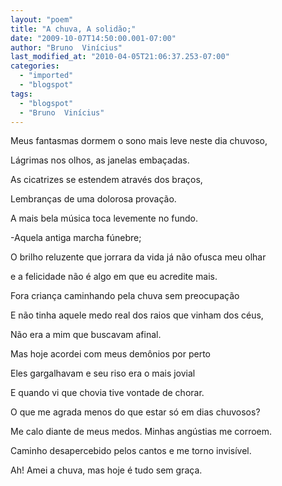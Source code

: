 ```yaml
---
layout: "poem"
title: "A chuva, A solidão;"
date: "2009-10-07T14:50:00.001-07:00"
author: "Bruno  Vinícius"
last_modified_at: "2010-04-05T21:06:37.253-07:00"
categories:
  - "imported"
  - "blogspot"
tags:
  - "blogspot"
  - "Bruno  Vinícius"
---
```


Meus fantasmas dormem o sono mais leve neste dia chuvoso,

Lágrimas nos olhos, as janelas embaçadas.

As cicatrizes se estendem através dos braços,

Lembranças de uma dolorosa provação.

A mais bela música toca levemente no fundo.

-Aquela antiga marcha fúnebre;

O brilho reluzente que jorrara da vida já não ofusca meu olhar

e a felicidade não é algo em que eu acredite mais.

Fora criança caminhando pela chuva sem preocupação

E não tinha aquele medo real dos raios que vinham dos céus,

Não era a mim que buscavam afinal.

Mas hoje acordei com meus demônios por perto

Eles gargalhavam e seu riso era o mais jovial

E quando vi que chovia tive vontade de chorar.

O que me agrada menos do que estar só em dias chuvosos?

Me calo diante de meus medos. Minhas angústias me corroem.

Caminho desapercebido pelos cantos e me torno invisível.

Ah! Amei a chuva, mas hoje é tudo sem graça.